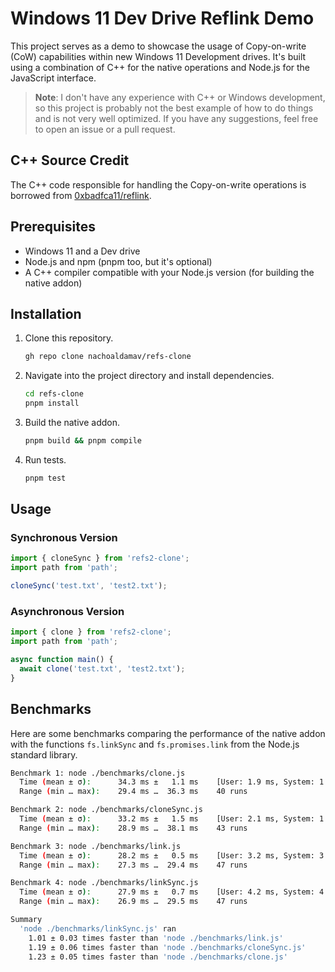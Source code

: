 # Windows 11 Dev Drive Reflink Demo

This project serves as a demo to showcase the usage of Copy-on-write (CoW) capabilities within new Windows 11 Development drives. It's built using a combination of C++ for the native operations and Node.js for the JavaScript interface.

> **Note**: I don't have any experience with C++ or Windows development, so this project is probably not the best example of how to do things and is not very well optimized. If you have any suggestions, feel free to open an issue or a pull request.

## C++ Source Credit

The C++ code responsible for handling the Copy-on-write operations is borrowed from [0xbadfca11/reflink](https://github.com/0xbadfca11/reflink).

## Prerequisites

- Windows 11 and a Dev drive
- Node.js and npm (pnpm too, but it's optional)
- A C++ compiler compatible with your Node.js version (for building the native addon)

## Installation

1. Clone this repository.

    ```bash
    gh repo clone nachoaldamav/refs-clone
    ```

2. Navigate into the project directory and install dependencies.

    ```bash
    cd refs-clone
    pnpm install
    ```

3. Build the native addon.

    ```bash
    pnpm build && pnpm compile
    ```

4. Run tests.

    ```bash
    pnpm test
    ```

## Usage

### Synchronous Version

```typescript
import { cloneSync } from 'refs2-clone';
import path from 'path';

cloneSync('test.txt', 'test2.txt');
```

### Asynchronous Version

```typescript
import { clone } from 'refs2-clone';
import path from 'path';

async function main() {
  await clone('test.txt', 'test2.txt');
}
```

## Benchmarks

Here are some benchmarks comparing the performance of the native addon with the functions `fs.linkSync` and `fs.promises.link` from the Node.js standard library.

```bash
Benchmark 1: node ./benchmarks/clone.js
  Time (mean ± σ):      34.3 ms ±   1.1 ms    [User: 1.9 ms, System: 1.5 ms]
  Range (min … max):    29.4 ms …  36.3 ms    40 runs

Benchmark 2: node ./benchmarks/cloneSync.js
  Time (mean ± σ):      33.2 ms ±   1.5 ms    [User: 2.1 ms, System: 1.4 ms]
  Range (min … max):    28.9 ms …  38.1 ms    43 runs

Benchmark 3: node ./benchmarks/link.js
  Time (mean ± σ):      28.2 ms ±   0.5 ms    [User: 3.2 ms, System: 3.2 ms]
  Range (min … max):    27.3 ms …  29.4 ms    47 runs

Benchmark 4: node ./benchmarks/linkSync.js
  Time (mean ± σ):      27.9 ms ±   0.7 ms    [User: 4.2 ms, System: 4.5 ms]
  Range (min … max):    26.9 ms …  29.5 ms    47 runs

Summary
  'node ./benchmarks/linkSync.js' ran
    1.01 ± 0.03 times faster than 'node ./benchmarks/link.js'
    1.19 ± 0.06 times faster than 'node ./benchmarks/cloneSync.js'
    1.23 ± 0.05 times faster than 'node ./benchmarks/clone.js'
```
